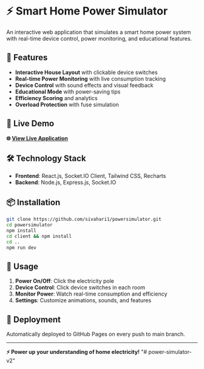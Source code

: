 # ⚡ Smart Home Power Simulator

An interactive web application that simulates a smart home power system with real-time device control, power monitoring, and educational features.

## 🌟 Features

- **Interactive House Layout** with clickable device switches
- **Real-time Power Monitoring** with live consumption tracking
- **Device Control** with sound effects and visual feedback
- **Educational Mode** with power-saving tips
- **Efficiency Scoring** and analytics
- **Overload Protection** with fuse simulation

## 🚀 Live Demo

**🌐 [View Live Application](https://sivahari1.github.io/powersimulator)**

## 🛠️ Technology Stack

- **Frontend**: React.js, Socket.IO Client, Tailwind CSS, Recharts
- **Backend**: Node.js, Express.js, Socket.IO

## 📦 Installation

```bash
git clone https://github.com/sivahari1/powersimulator.git
cd powersimulator
npm install
cd client && npm install
cd ..
npm run dev
```

## 🎯 Usage

1. **Power On/Off**: Click the electricity pole
2. **Device Control**: Click device switches in each room
3. **Monitor Power**: Watch real-time consumption and efficiency
4. **Settings**: Customize animations, sounds, and features

## 🚀 Deployment

Automatically deployed to GitHub Pages on every push to main branch.

---

**⚡ Power up your understanding of home electricity!** "# power-simulator-v2" 

